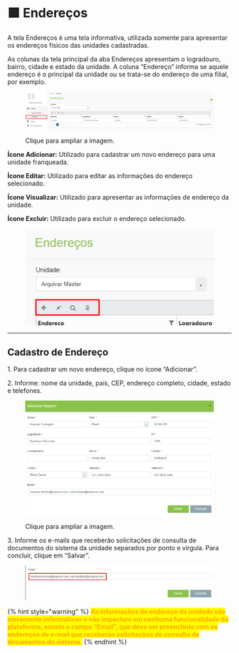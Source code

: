 # 🟩 Endereços

A tela Endereços é uma tela informativa, utilizada somente para apresentar os endereços físicos das unidades cadastradas. &#x20;

As colunas da tela principal da aba Endereços apresentam o logradouro, bairro, cidade e estado da unidade. A coluna “Endereço” informa se aquele endereço é o principal da unidade ou se trata-se do endereço de uma filial, por exemplo.&#x20;

<figure><img src="../.gitbook/assets/enderecos1.png" alt=""><figcaption><p>Clique para ampliar a imagem.</p></figcaption></figure>

**Ícone Adicionar:** Utilizado para cadastrar um novo endereço para uma unidade franqueada.&#x20;

**Ícone Editar:** Utilizado para editar as informações do endereço selecionado.&#x20;

**Ícone Visualizar:** Utilizado para apresentar as informações de endereço da unidade. &#x20;

**Ícone Excluir:** Utilizado para excluir o endereço selecionado.&#x20;

<figure><img src="../.gitbook/assets/enderecos2.png" alt=""><figcaption></figcaption></figure>

***

## Cadastro de Endereço&#x20;

1\. Para cadastrar um novo endereço, clique no ícone “Adicionar”.&#x20;

2\. Informe: nome da unidade, país, CEP, endereço completo, cidade, estado e telefones. &#x20;

<figure><img src="../.gitbook/assets/enderecos3.png" alt=""><figcaption><p>Clique para ampliar a imagem.</p></figcaption></figure>

3\. Informe os e-mails que receberão solicitações de consulta de documentos do sistema da unidade separados por ponto e vírgula. Para concluir, clique em “Salvar”. &#x20;

<figure><img src="../.gitbook/assets/enderecos4.png" alt=""><figcaption></figcaption></figure>

{% hint style="warning" %}
<mark style="color:orange;">**As informações de endereço da unidade são meramente informativas e não impactam em nenhuma funcionalidade da plataforma, exceto o campo “Email”, que deve ser preenchido com os endereços de e-mail que receberão solicitações de consulta de documentos do sistema.**</mark>
{% endhint %}
